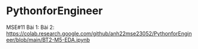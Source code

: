 # PythonforEngineer
MSE#11
Bài 1: 
Bài 2: https://colab.research.google.com/github/anh22mse23052/PythonforEngineer/blob/main/BT2-M5-EDA.ipynb
